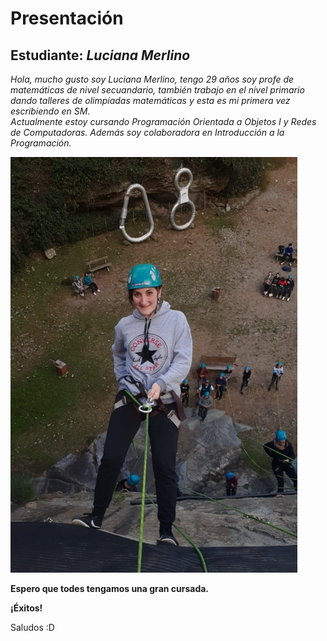 # Presentación

## Estudiante: _Luciana Merlino_

*Hola, mucho gusto soy Luciana Merlino, tengo 29 años soy profe de matemáticas de nivel secuandario, también trabajo en el nivel primario dando talleres de olimpíadas matemáticas y esta es mi primera vez escribiendo en SM.*   
*Actualmente estoy cursando Programación Orientada a Objetos I y Redes de Computadoras. Además soy colaboradora en Introducción a la Programación.*

![Rapel en Tandil](https://github.com/obj1unq/2022s2---tp0-presentacion-LucianaMerlino/blob/master/editada.jpg)

**Espero que todes tengamos una gran cursada.**


**¡Éxitos!**

Saludos :D



